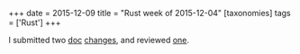+++
date = 2015-12-09
title = "Rust week of 2015-12-04"
[taxonomies]
tags = ['Rust']
+++

I submitted two [doc][] [changes], and reviewed [one].

  [doc]: https://github.com/rust-lang/rust/pull/30272
  [changes]: https://github.com/rust-lang/rust/pull/30274
  [one]: https://github.com/rust-lang/rust/pull/30273
